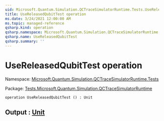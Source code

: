 ```yaml
---
uid: Microsoft.Quantum.Simulation.QCTraceSimulatorRuntime.Tests.UseReleasedQubitTest
title: UseReleasedQubitTest operation
ms.date: 3/24/2021 12:00:00 AM
ms.topic: managed-reference
qsharp.kind: operation
qsharp.namespace: Microsoft.Quantum.Simulation.QCTraceSimulatorRuntime.Tests
qsharp.name: UseReleasedQubitTest
qsharp.summary: ''
---
```


# UseReleasedQubitTest operation

Namespace: [Microsoft.Quantum.Simulation.QCTraceSimulatorRuntime.Tests](xref:Microsoft.Quantum.Simulation.QCTraceSimulatorRuntime.Tests)

Package: [Tests.Microsoft.Quantum.Simulation.QCTraceSimulatorRuntime](https://nuget.org/packages/Tests.Microsoft.Quantum.Simulation.QCTraceSimulatorRuntime)




```qsharp
operation UseReleasedQubitTest () : Unit
```


## Output : [Unit](xref:microsoft.quantum.lang-ref.unit)


